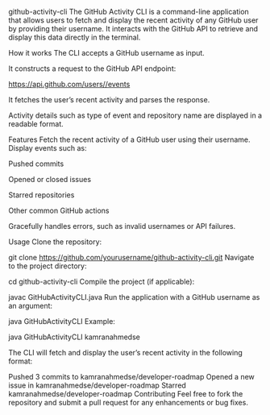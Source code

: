 
github-activity-cli
The GitHub Activity CLI is a command-line application that allows users to fetch and display the recent activity of any GitHub user by providing their username. It interacts with the GitHub API to retrieve and display this data directly in the terminal.

How it works
The CLI accepts a GitHub username as input.

It constructs a request to the GitHub API endpoint:

https://api.github.com/users//events

It fetches the user’s recent activity and parses the response.

Activity details such as type of event and repository name are displayed in a readable format.

Features
Fetch the recent activity of a GitHub user using their username. Display events such as:

Pushed commits

Opened or closed issues

Starred repositories

Other common GitHub actions

Gracefully handles errors, such as invalid usernames or API failures.

Usage
Clone the repository:

git clone https://github.com/yourusername/github-activity-cli.git
Navigate to the project directory:

cd github-activity-cli
Compile the project (if applicable):

javac GitHubActivityCLI.java
Run the application with a GitHub username as an argument:

java GitHubActivityCLI <username>
Example:

java GitHubActivityCLI kamranahmedse

The CLI will fetch and display the user’s recent activity in the following format:

Pushed 3 commits to kamranahmedse/developer-roadmap
Opened a new issue in kamranahmedse/developer-roadmap
Starred kamranahmedse/developer-roadmap
Contributing
Feel free to fork the repository and submit a pull request for any enhancements or bug fixes.
